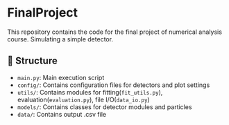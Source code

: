 # FinalProject

This repository contains the code for the final project of numerical analysis course. Simulating a simple detector.


## 📁 Structure

- `main.py`: Main execution script
- `config/`: Contains configuration files for detectors and plot settings
- `utils/`: Contains modules for fitting(`fit_utils.py`), evaluation(`evaluation.py`), file I/O(`data_io.py`)
- `models/`: Contains classes for detector modules and particles
- `data/`: Contains output .csv file